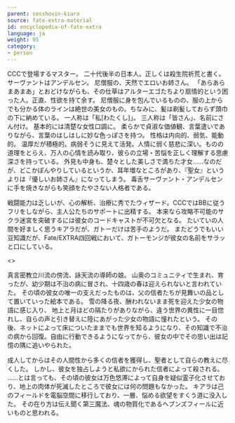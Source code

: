 ```yaml
---
parent: sesshouin-kiara
source: fate-extra-material
id: encyclopedia-of-fate-extra
language: ja
weight: 95
category:
- person
---
```


CCCで登場するマスター。
二十代後半の日本人。正しくは殺生院祈荒と書く。
サーヴァントはアンデルセン。
尼僧服の、天然でエロいお姉さん。
「あらあらまあまあ」とおどけながらも、その仕草はアルターエゴたちより扇情的という困った人。正直、性欲を持て余す。
尼僧服に身を包んでいるものの、服の上からでも分かる体のラインは絶世の美女のもの。ちなみに、髪は剃髪しておらず頭巾の下に納めている。
一人称は「私[わたくし]」。
三人称は「皆さん」、名前にさん付け。
基本的には清楚な女性口調に。
柔らかで貞淑な価値観、言葉遣いでありながら、言葉のはしはしに妙な色っぽさを持つ。
性格は内向的、弱気、能動的。
温厚だが積極的。病弱そうに見えて活発。人情に弱く慈悲に深い。ものの道理をとらえ、万人の心情を読み取り、彼らの立場・苦悩を正しく理解する思慮深さを持っている。
外見も中身も、楚々とした美しさで満ちた才女……なのだが、どこかぽんやりしているというか、耳年増なところがあり、『聖女』というよりは『優しいお姉さん』になってしまう。
毒舌サーヴァント・アンデルセンに手を焼きながらも笑顔をたやさない人格者である。

戦闘能力は乏しいが、心の解析、治療に秀でたウィザード。CCCではBBに従うフリをしながら、主人公たちのサポートに出精する。
本来なら攻略不可能のサクラ迷宮を突破するには彼女のコードキャストが不可欠となる。
たいていの人間を好ましく思うキアラだが、ガトーだけは苦手のようだ。
またどうでもいい豆知識だが、Fate/EXTRA四回戦において、ガトーモンジが彼女の名前をサラッと口にしている。

<>

真言密教立川流の傍流、詠天流の導師の娘。
山奥のコミュニティで生まれ、育ったが、幼少期は不治の病に冒され、十四歳の春は迎えられないと言われていた。
その頃の彼女の唯一の支えだったものは、父の信者たちが見舞いの品として置いていった絵本である。
雪の降る夜、酬われないまま死を迎えた少女の物語に感じ入り、
地上と月ほどの隔たりがありながら、違う世界の異性に一目惚れし、自らの声と引き替えに陸にあがった少女の物語に憧れたという。
その後、ネットによって床についたままでも世界を知るようになり、その知識で不治の病から回復。自由に行動できるようになってから、彼女の中でその思い出は記憶の隅に追いやられた。

成人してからはその人間性から多くの信者を獲得し、聖者として自らの教えに尽くした。
しかし、彼女を独占しようと私欲にかられた信者によって殺される。
……とは言っても、その頃の彼女は万色悠滞によって自身を疑似霊子化させており、地上の肉体が死滅したところで彼女には何の問題もなかった。
キアラは己のフィールドを電脳空間に移行しており、一層、悩める欲望をすくう道に没入した。
その在り方は伝え聞く第三魔法、魂の物質化であるヘブンズフィールに近いものと思われる。
